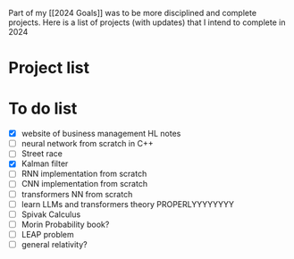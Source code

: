 Part of my [[2024 Goals]] was to be more disciplined and complete projects. Here is a list of projects (with updates) that I intend to complete in 2024

# Project list


# To do list
- [x] website of business management HL notes
- [ ] neural network from scratch in C++
- [ ] Street race
- [x] Kalman filter
- [ ] RNN implementation from scratch
- [ ] CNN implementation from scratch
- [ ] transformers NN from scratch
- [ ] learn LLMs and transformers theory PROPERLYYYYYYYY
- [ ] Spivak Calculus
- [ ] Morin Probability book?
- [ ] LEAP problem
- [ ] general relativity?